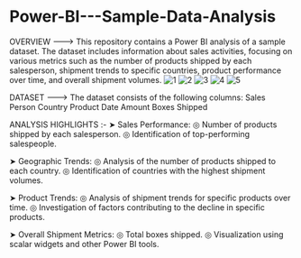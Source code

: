# Power-BI---Sample-Data-Analysis
OVERVIEW
 --->  This repository contains a Power BI analysis of a sample dataset. The dataset includes information about sales activities, focusing on various metrics such as the number of products shipped by each salesperson, shipment trends to specific countries, product performance over time, and overall shipment volumes.
![1](https://github.com/Sarath-Kandala-04/Power-BI---Sample-Data-Analysis/assets/103217487/e921e1d9-bf2d-48e8-9bd5-a293e5944c7c)
![2](https://github.com/Sarath-Kandala-04/Power-BI---Sample-Data-Analysis/assets/103217487/1d4eb3f9-2a28-4a0b-b293-f9e9b282a800)
![3](https://github.com/Sarath-Kandala-04/Power-BI---Sample-Data-Analysis/assets/103217487/f68a334e-0a24-4794-97e0-dc4b1e6096c7)
![4](https://github.com/Sarath-Kandala-04/Power-BI---Sample-Data-Analysis/assets/103217487/9def8b13-23af-4818-bfd4-50322bc2dccb)
![5](https://github.com/Sarath-Kandala-04/Power-BI---Sample-Data-Analysis/assets/103217487/0fb7f2e9-360f-4163-8bd4-203ff20ea18a)




 DATASET
 --->  The dataset consists of the following columns:
        Sales Person
        Country
        Product
        Date
        Amount
        Boxes Shipped

ANALYSIS HIGHLIGHTS :-
   ➤ Sales Performance:
       ◎ Number of products shipped by each salesperson.
       ◎ Identification of top-performing salespeople.
   
   ➤ Geographic Trends:
       ◎ Analysis of the number of products shipped to each country.
       ◎ Identification of countries with the highest shipment volumes.

   ➤ Product Trends:
       ◎ Analysis of shipment trends for specific products over time.
       ◎ Investigation of factors contributing to the decline in specific products.

   ➤ Overall Shipment Metrics:
       ◎ Total boxes shipped.
       ◎ Visualization using scalar widgets and other Power BI tools.
